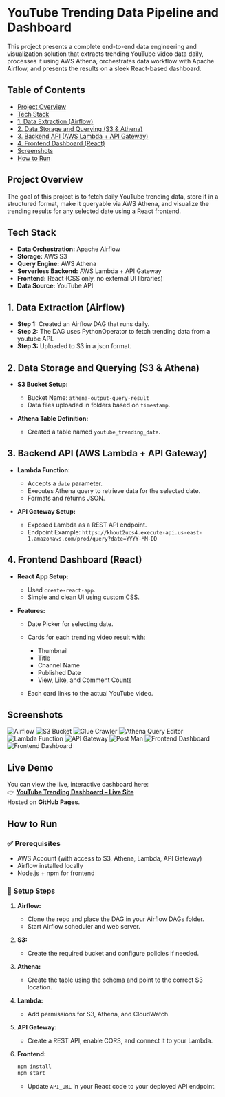 # YouTube Trending Data Pipeline and Dashboard

This project presents a complete end-to-end data engineering and visualization solution that extracts trending YouTube video data daily, processes it using AWS Athena, orchestrates data workflow with Apache Airflow, and presents the results on a sleek React-based dashboard.

## Table of Contents

- [Project Overview](#project-overview)
- [Tech Stack](#tech-stack)
- [1. Data Extraction (Airflow)](#1-data-extraction-airflow)
- [2. Data Storage and Querying (S3 & Athena)](#2-data-storage-and-querying-s3--athena)
- [3. Backend API (AWS Lambda + API Gateway)](#3-backend-api-aws-lambda--api-gateway)
- [4. Frontend Dashboard (React)](#4-frontend-dashboard-react)
- [Screenshots](#screenshots)
- [How to Run](#how-to-run)

## Project Overview

The goal of this project is to fetch daily YouTube trending data, store it in a structured format, make it queryable via AWS Athena, and visualize the trending results for any selected date using a React frontend.

## Tech Stack

- **Data Orchestration:** Apache Airflow
- **Storage:** AWS S3
- **Query Engine:** AWS Athena
- **Serverless Backend:** AWS Lambda + API Gateway
- **Frontend:** React (CSS only, no external UI libraries)
- **Data Source:** YouTube API

## 1. Data Extraction (Airflow)

- **Step 1:** Created an Airflow DAG that runs daily.
- **Step 2:** The DAG uses PythonOperator to fetch trending data from a youtube API.
- **Step 3:** Uploaded to S3 in a json format.

## 2. Data Storage and Querying (S3 & Athena)

- **S3 Bucket Setup:**

  - Bucket Name: `athena-output-query-result`
  - Data files uploaded in folders based on `timestamp`.

- **Athena Table Definition:**

  - Created a table named `youtube_trending_data`.

## 3. Backend API (AWS Lambda + API Gateway)

- **Lambda Function:**

  - Accepts a `date` parameter.
  - Executes Athena query to retrieve data for the selected date.
  - Formats and returns JSON.

- **API Gateway Setup:**

  - Exposed Lambda as a REST API endpoint.
  - Endpoint Example: `https://khout2ucs4.execute-api.us-east-1.amazonaws.com/prod/query?date=YYYY-MM-DD`

## 4. Frontend Dashboard (React)

- **React App Setup:**

  - Used `create-react-app`.
  - Simple and clean UI using custom CSS.

- **Features:**

  - Date Picker for selecting date.
  - Cards for each trending video result with:

    - Thumbnail
    - Title
    - Channel Name
    - Published Date
    - View, Like, and Comment Counts

  - Each card links to the actual YouTube video.

## Screenshots
![Airflow](screenshots/1.png)
![S3 Bucket](https://github.com/Bikram48/YoutubeTrendingVideos/blob/master/screenshots/2.png)
![Glue Crawler](https://github.com/Bikram48/YoutubeTrendingVideos/blob/master/screenshots/7.png)
![Athena Query Editor](https://github.com/Bikram48/YoutubeTrendingVideos/blob/master/screenshots/3.png)
![Lambda Function](https://github.com/Bikram48/YoutubeTrendingVideos/blob/master/screenshots/6.png)
![API Gateway](https://github.com/Bikram48/YoutubeTrendingVideos/blob/master/screenshots/5.png)
![Post Man](https://github.com/Bikram48/YoutubeTrendingVideos/blob/master/screenshots/4.png)
![Frontend Dashboard](https://github.com/Bikram48/YoutubeTrendingVideos/blob/master/screenshots/10.png)
![Frontend Dashboard](https://github.com/Bikram48/YoutubeTrendingVideos/blob/master/screenshots/11.png)



## Live Demo

You can view the live, interactive dashboard here:  
👉 **[YouTube Trending Dashboard – Live Site](https://bikram48.github.io/youtube_trending_ui/)**  
Hosted on **GitHub Pages**.

## How to Run

### ✅ Prerequisites

- AWS Account (with access to S3, Athena, Lambda, API Gateway)
- Airflow installed locally
- Node.js + npm for frontend

### 🔧 Setup Steps

1. **Airflow:**

   - Clone the repo and place the DAG in your Airflow DAGs folder.
   - Start Airflow scheduler and web server.

2. **S3:**

   - Create the required bucket and configure policies if needed.

3. **Athena:**

   - Create the table using the schema and point to the correct S3 location.

4. **Lambda:**
   
   - Add permissions for S3, Athena, and CloudWatch.

6. **API Gateway:**

   - Create a REST API, enable CORS, and connect it to your Lambda.

7. **Frontend:**

   ```bash
   npm install
   npm start
   ```

   - Update `API_URL` in your React code to your deployed API endpoint.

